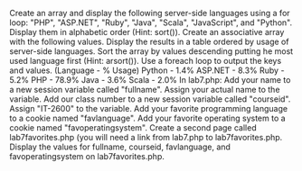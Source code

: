 Create an array and display the following server-side languages using a for loop: "PHP", "ASP.NET", "Ruby", "Java", "Scala", "JavaScript", and "Python". Display them in alphabetic order (Hint: sort()).
Create an associative array with the following values. Display the results in a table ordered by usage of server-side languages. Sort the array by values descending putting he most used language first (Hint: arsort()). Use a foreach loop to output the keys and values.
(Language - % Usage)
Python - 1.4%
ASP.NET - 8.3%
Ruby - 5.2%
PHP - 78.9%
Java - 3.6%
Scala - 2.0%
In lab7.php:
Add your name to a new session variable called "fullname". Assign your actual name to the variable.
Add our class number to a new session variable called "courseid". Assign "IT-2600" to the variable.
Add your favorite programming language to a cookie named "favlanguage".
Add your favorite operating system to a cookie named "favoperatingsystem".
Create a second page called lab7favorites.php (you will need a link from lab7.php to lab7favorites.php. Display the values for fullname, courseid, favlanguage, and favoperatingsystem on lab7favorites.php.

